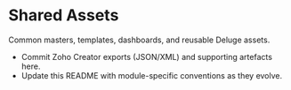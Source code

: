 # Shared Assets

Common masters, templates, dashboards, and reusable Deluge assets.

- Commit Zoho Creator exports (JSON/XML) and supporting artefacts here.
- Update this README with module-specific conventions as they evolve.
